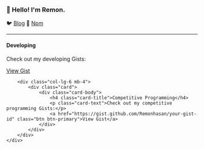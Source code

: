 <!DOCTYPE html>
<html lang="en">
<head>
    <meta charset="UTF-8">
    <meta name="viewport" content="width=device-width, initial-scale=1.0">
    <title>Remon's Profile</title>
    <!-- Bootstrap CSS -->
    <link href="https://maxcdn.bootstrapcdn.com/bootstrap/4.5.2/css/bootstrap.min.css" rel="stylesheet">
</head>
<body>

<div class="container mt-4">
    <h3 class="text-center">👋 Hello! I'm Remon.</h3>
    <p class="text-center">
        🐦 <a href="https://dev.to/remonhasan">Blog</a> 🐹
        <a href="https://www.npmjs.com/~remonhasan">Npm</a>
    </p>
</div>

<hr>

<div class="container">
    <div class="row">
        <div class="col-lg-6 mb-4">
            <div class="card">
                <div class="card-body">
                    <h4 class="card-title">Developing</h4>
                    <p class="card-text">Check out my developing Gists:</p>
                    <a href="https://gist.github.com/Remonhasan/f3c4f184d3c2f9be70cdb5d57d79b2d7" class="btn btn-primary">View Gist</a>
                </div>
            </div>
        </div>

        <div class="col-lg-6 mb-4">
            <div class="card">
                <div class="card-body">
                    <h4 class="card-title">Competitive Programming</h4>
                    <p class="card-text">Check out my competitive programming Gists:</p>
                    <a href="https://gist.github.com/Remonhasan/your-gist-id" class="btn btn-primary">View Gist</a>
                </div>
            </div>
        </div>
    </div>
</div>

<!-- Bootstrap JS -->
<script src="https://ajax.googleapis.com/ajax/libs/jquery/3.5.1/jquery.min.js"></script>
<script src="https://cdnjs.cloudflare.com/ajax/libs/popper.js/1.16.0/umd/popper.min.js"></script>
<script src="https://maxcdn.bootstrapcdn.com/bootstrap/4.5.2/js/bootstrap.min.js"></script>
</body>
</html>
